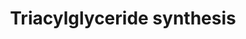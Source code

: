 ---
annotations:
- type: Pathway Ontology
  value: triacylglycerol biosynthetic pathway
authors:
- Evelo
- MaintBot
- AlexanderPico
- Khanspers
- AdrienDefay
- Jessev1993
- Egonw
- Eweitz
description: Originally created by Magali Jaillard, Marijke Vermeer, Michiel Adrieans,
  Ron Schormans and Chris Evelo.
last-edited: 2021-05-09
organisms:
- Homo sapiens
redirect_from:
- /index.php/Pathway:WP325
- /instance/WP325
schema-jsonld:
- '@context': https://schema.org/
  '@id': https://wikipathways.github.io/pathways/WP325.html
  '@type': Dataset
  creator:
    '@type': Organization
    name: WikiPathways
  description: Originally created by Magali Jaillard, Marijke Vermeer, Michiel Adrieans,
    Ron Schormans and Chris Evelo.
  keywords:
  - Glycerol
  - Monoacylglycerol
  - MOGAT1
  - MOGAT3
  - AGPAT5
  - Dihydroxyacetone phosphate
  - PPAP2B
  - GNPAT
  - Glycerol-3-phosphate
  - LPL
  - Triacylglycerol
  - DGAT2
  - AGPAT1
  - PPAP2C
  - GPD1
  - MOGAT2
  - DGAT1
  - AGPAT3
  - GK
  - LIPC
  - LIPE
  - Acyl dihydroxyacetone phosphate
  - AGPS
  - GPAM
  - Fatty acyl CoA
  - PPAP2A
  - LIPF
  - AGPAT2
  - AYR1
  - PNPLA2
  - GK2
  - Diacylglycerol
  - Phosphatidic acid
  - AGPAT4
  - Lysophosphatidic acid
  - Fatty Acid Synthesis
  license: CC0
  name: Triacylglyceride synthesis
seo: CreativeWork
title: Triacylglyceride synthesis
wpid: WP325
---